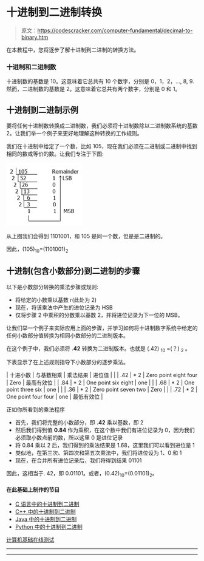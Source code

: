# 十进制到二进制转换

> 原文：<https://codescracker.com/computer-fundamental/decimal-to-binary.htm>

在本教程中，您将逐步了解十进制到二进制的转换方法。

### 十进制和二进制数

十进制数的基数是 10。这意味着它总共有 10 个数字，分别是 0，1，2，..., 8, 9.然而，二进制数的基数是 2。这意味着它总共有两个数字，分别是 0 和 1。

## 十进制到二进制示例

要将任何十进制数转换成二进制数，我们必须将十进制数除以二进制数系统的基数 2。让我们举一个例子来更好地理解这种转换的工作规则。

我们在十进制中给定了一个数，比如 105，现在我们必须在二进制或二进制中找到相同的数或等价的数。让我们专注于下图:

![decimal to binary number](img/92471e00b9aa031203f6cdf686ed5811.png)

从上图我们会得到 1101001，和 105 是同一个数，但是是二进制的。

因此，(105)<sub>10</sub>=(1101001)<sub>2</sub>

## 十进制(包含小数部分)到二进制的步骤

以下是小数部分转换的乘法步骤或规则:

*   将给定的小数乘以基数 r(此处为 2)
*   现在，将该乘法中产生的进位记录为 HSB
*   仅将步骤 2 中乘积的分数乘以基数 2，并将进位记录为下一位的 MSB。

让我们举一个例子来实际应用上面的步骤，并学习如何将十进制数字系统中给定的任何小数部分值转换为相同小数部分的二进制版本。

在这个例子中，我们必须将 **.42** 转换为二进制版本。也就是 (.42) <sub>10</sub> =(？) <sub>2</sub> 。

下表显示了在上述规则指导下小数部分的逐步乘法。

| 十进小数 | 与基数相乘 | 乘法结果 | 进位值 |  |
| .42 | * 2 | Zero point eight four | Zero | 最高有效位 |
| .84 | * 2 | One point six eight | one |  |
| .68 | * 2 | One point three six | one |  |
| .36 | * 2 | Zero point seven two | Zero |  |
| .72 | * 2 | One point four four | one | 最低有效位 |

正如你所看到的乘法程序

*   首先，我们将完整的小数部分，即 **.42** 乘以基数，即 2
*   然后我们得到值 **0.84** 作为乘积，在这个数中我们有进位记录为 0，因为我们 必须取小数点前的数，所以这里 0 是进位记录
*   将 0.84 乘以 2 后，我们得到的乘法结果是 1.68，这里我们可以看到进位是 1
*   类似地，在第三次、第四次和第五次乘法中，我们将进位设为 1、0 和 1
*   现在，在合并所有进位记录后，我们将得到结果 01101

因此，这相当于. 42，即 0.01101。或者，(0.42)<sub>10</sub>=(0.01101)<sub>2</sub>。

#### 在此基础上制作的节目

*   [C 语言中的十进制到二进制](/c/program/c-program-convert-decimal-to-binary.htm)
*   [C++ 中的十进制到二进制](/cpp/program/cpp-program-convert-decimal-to-binary.htm)
*   [Java 中的十进制到二进制](/java/program/java-program-convert-decimal-to-binary.htm)
*   [Python 中的十进制到二进制](/python/program/python-program-convert-decimal-to-binary.htm)

[计算机基础在线测试](/exam/showtest.php?subid=14)

* * *

* * *